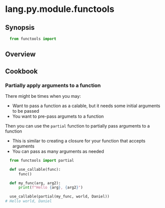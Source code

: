 # lang.py.module.functools

## Synopsis

```py
  from functools import
```

## Overview

## Cookbook

### Partially apply arguments to a function

There might be times when you may:

- Want to pass a function as a calable, but it needs some
  initial arguments to be passed
- You want to pre-pass argumets to a function

Then you can use the `partial` function to partially
pass arguments to a function

- This is similar to creating a closure for your
  function that accepts arguments
- You can pass as many arguments as needed

```py
  from functools import partial

  def use_callable(func):
      func()

  def my_func(arg, arg2):
      print(f"Hello {arg}, {arg2}")

  use_callable(partial(my_func, world, Daniel))
# Hello world, Daniel
```
